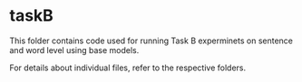 # taskB

This folder contains code used for running Task B experminets on sentence and word level using base models.

For details about individual files, refer to the respective folders.

# 